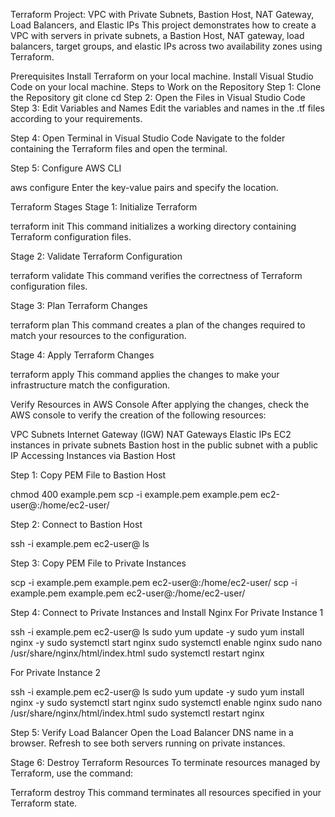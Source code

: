 Terraform Project: VPC with Private Subnets, Bastion Host, NAT Gateway, Load Balancers, and Elastic IPs
This project demonstrates how to create a VPC with servers in private subnets, a Bastion Host, NAT gateway, load balancers, target groups, and elastic IPs across two availability zones using Terraform.

Prerequisites
Install Terraform on your local machine.
Install Visual Studio Code on your local machine.
Steps to Work on the Repository
Step 1: Clone the Repository
git clone <repository-url>
cd <repository-folder>
Step 2: Open the Files in Visual Studio Code
Step 3: Edit Variables and Names
Edit the variables and names in the .tf files according to your requirements.

Step 4: Open Terminal in Visual Studio Code
Navigate to the folder containing the Terraform files and open the terminal.

Step 5: Configure AWS CLI

aws configure
Enter the key-value pairs and specify the location.

Terraform Stages
Stage 1: Initialize Terraform

terraform init
This command initializes a working directory containing Terraform configuration files.

Stage 2: Validate Terraform Configuration

terraform validate
This command verifies the correctness of Terraform configuration files.

Stage 3: Plan Terraform Changes

terraform plan
This command creates a plan of the changes required to match your resources to the configuration.

Stage 4: Apply Terraform Changes

terraform apply
This command applies the changes to make your infrastructure match the configuration.

Verify Resources in AWS Console
After applying the changes, check the AWS console to verify the creation of the following resources:

VPC
Subnets
Internet Gateway (IGW)
NAT Gateways
Elastic IPs
EC2 instances in private subnets
Bastion host in the public subnet with a public IP
Accessing Instances via Bastion Host

Step 1: Copy PEM File to Bastion Host

chmod 400 example.pem
scp -i example.pem example.pem ec2-user@<bastion-host-ip>:/home/ec2-user/

Step 2: Connect to Bastion Host

ssh -i example.pem ec2-user@<bastion-host-ip>
ls

Step 3: Copy PEM File to Private Instances

scp -i example.pem example.pem ec2-user@<private-ip1>:/home/ec2-user/
scp -i example.pem example.pem ec2-user@<private-ip2>:/home/ec2-user/

Step 4: Connect to Private Instances and Install Nginx
For Private Instance 1

ssh -i example.pem ec2-user@<private-ip1>
ls
sudo yum update -y
sudo yum install nginx -y
sudo systemctl start nginx
sudo systemctl enable nginx
sudo nano /usr/share/nginx/html/index.html
sudo systemctl restart nginx


For Private Instance 2

ssh -i example.pem ec2-user@<private-ip2>
ls
sudo yum update -y
sudo yum install nginx -y
sudo systemctl start nginx
sudo systemctl enable nginx
sudo nano /usr/share/nginx/html/index.html
sudo systemctl restart nginx

Step 5: Verify Load Balancer
Open the Load Balancer DNS name in a browser. Refresh to see both servers running on private instances.

Stage 6: Destroy Terraform Resources
To terminate resources managed by Terraform, use the command:

Terraform destroy
This command terminates all resources specified in your Terraform state.
